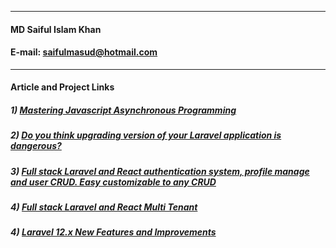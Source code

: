 __                         __
#### **MD Saiful Islam Khan**
#### E-mail: [saifulmasud@hotmail.com](mailto:saifulmasud@hotmail.com)

__                         __
#### **Article and Project Links**
##### 1) <a href="https://masudsaiful.github.io/javascript-async-await-step-by-step-tutorial/" target="_blank">Mastering Javascript Asynchronous Programming</a>
##### 2) <a href="https://saifulmasud.weebly.com/sharing-thoughts/do-you-think-upgrading-version-of-your-laravel-application-is-dangerous" target="_blank">Do you think upgrading version of your Laravel application is dangerous?</a>
##### 3) <a href="https://github.com/masudsaiful/laravel-sanctum-react-auth-profile-usercrud-starter-boilerplate.git" target="_blank">Full stack Laravel and React authentication system, profile manage and user CRUD. Easy customizable to any CRUD</a>
##### 4) <a href="https://github.com/masudsaiful/laravel-react-multi-tenant.git" target="_blank">Full stack Laravel and React Multi Tenant</a>
##### 4) <a href="https://github.com/masudsaiful/laravel_12x_features_and_improvements" target="_blank">Laravel 12.x New Features and Improvements</a>




